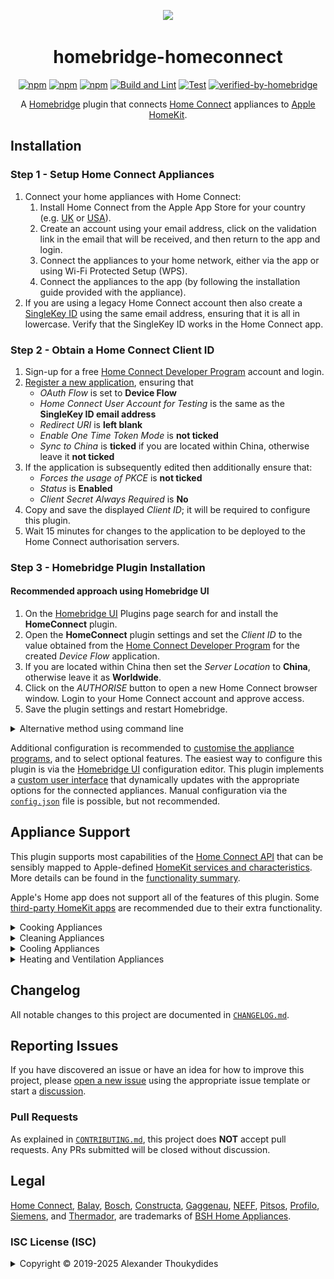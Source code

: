 <p align="center">
  <a href="https://github.com/homebridge/homebridge/wiki/Verified-Plugins"><img src="https://raw.githubusercontent.com/wiki/thoukydides/homebridge-homeconnect/homebridge-homeconnect.png" style="height: 200px; max-width: 100%;"></a>
</p>
<div align=center>

# homebridge-homeconnect

[![npm](https://badgen.net/npm/v/homebridge-homeconnect)](https://www.npmjs.com/package/homebridge-homeconnect)
[![npm](https://badgen.net/npm/dt/homebridge-homeconnect)](https://www.npmjs.com/package/homebridge-homeconnect)
[![npm](https://badgen.net/npm/dw/homebridge-homeconnect)](https://www.npmjs.com/package/homebridge-homeconnect)
[![Build and Lint](https://github.com/thoukydides/homebridge-homeconnect/actions/workflows/build.yml/badge.svg)](https://github.com/thoukydides/homebridge-homeconnect/actions/workflows/build.yml)
[![Test](https://github.com/thoukydides/homebridge-homeconnect/actions/workflows/test.yml/badge.svg)](https://github.com/thoukydides/homebridge-homeconnect/actions/workflows/test.yml)
[![verified-by-homebridge](https://badgen.net/badge/homebridge/verified/purple)](https://github.com/homebridge/homebridge/wiki/Verified-Plugins)

A [Homebridge](https://github.com/homebridge/homebridge) plugin that connects [Home Connect](https://www.home-connect.com) appliances to [Apple HomeKit](https://www.apple.com/home-app/).

</div>

## Installation

### Step 1 - Setup Home Connect Appliances

1. Connect your home appliances with Home Connect:
   1. Install Home Connect from the Apple App Store for your country (e.g. [UK](https://itunes.apple.com/gb/app/home-connect-app/id901397789) or [USA](https://itunes.apple.com/us/app/home-connect-america/id1134525430)).
   1. Create an account using your email address, click on the validation link in the email that will be received, and then return to the app and login.
   1. Connect the appliances to your home network, either via the app or using Wi-Fi Protected Setup (WPS).
   1. Connect the appliances to the app (by following the installation guide provided with the appliance).
1. If you are using a legacy Home Connect account then also create a [SingleKey ID](https://singlekey-id.com/en/sign-up/) using the same email address, ensuring that it is all in lowercase. Verify that the SingleKey ID works in the Home Connect app.

### Step 2 - Obtain a Home Connect Client ID

1. Sign-up for a free [Home Connect Developer Program](https://developer.home-connect.com/user/register) account and login.
1. [Register a new application](https://developer.home-connect.com/applications/add), ensuring that
   * *OAuth Flow* is set to **Device Flow**
   * *Home Connect User Account for Testing* is the same as the **SingleKey ID email address**
   * *Redirect URI* is **left blank**
   * *Enable One Time Token Mode* is **not ticked**
   * *Sync to China* is **ticked** if you are located within China, otherwise leave it **not ticked**
1. If the application is subsequently edited then additionally ensure that:
   * *Forces the usage of PKCE* is **not ticked**
   * *Status* is **Enabled**
   * *Client Secret Always Required* is **No**
1. Copy and save the displayed *Client ID*; it will be required to configure this plugin.
1. Wait 15 minutes for changes to the application to be deployed to the Home Connect authorisation servers.

### Step 3 - Homebridge Plugin Installation

#### Recommended approach using Homebridge UI

1. On the [Homebridge UI](https://github.com/homebridge/homebridge-config-ui-x) Plugins page search for and install the **HomeConnect** plugin.
1. Open the **HomeConnect** plugin settings and set the *Client ID* to the value obtained from the [Home Connect Developer Program](https://developer.home-connect.com/applications) for the created *Device Flow* application.
1. If you are located within China then set the *Server Location* to **China**, otherwise leave it as **Worldwide**.
1. Click on the *AUTHORISE* button to open a new Home Connect browser window. Login to your Home Connect account and approve access.
1. Save the plugin settings and restart Homebridge.

<details>
<summary>Alternative method using command line</summary>

#### Installation using Command Line

1. Install this plugin using: `npm install -g homebridge-homeconnect`
1. Edit `config.json` and add the HomeConnect platform (see example below).
1. Run (or restart) [Homebridge](https://github.com/homebridge/homebridge).
1. The Homebridge log output will include an authorisation URL. Copy the listed URL into a web browser, login to your Home Connect account, and approve access.

#### Example `config.json`
```JSON
{
    "platforms":
    [{
        "platform":     "HomeConnect",
        "clientid":     "0123456789ABCDEF0123456789ABCDEF0123456789ABCDEF0123456789ABCDEF"
    }]
}
```
The `clientid` should be set to the *Client ID* obtained from the [Home Connect Developer Program](https://developer.home-connect.com/applications) for the created *Device Flow* application.
</details>

Additional configuration is recommended to [customise the appliance programs](https://github.com/thoukydides/homebridge-homeconnect/wiki/Programs), and to select optional features. The easiest way to configure this plugin is via the [Homebridge UI](https://github.com/homebridge/homebridge-config-ui-x) configuration editor. This plugin implements a [custom user interface](https://developers.homebridge.io/#/custom-plugin-ui) that dynamically updates with the appropriate options for the connected appliances. Manual configuration via the [`config.json`](https://github.com/thoukydides/homebridge-homeconnect/wiki/config.json) file is possible, but not recommended.

## Appliance Support

This plugin supports most capabilities of the [Home Connect API](https://developer.home-connect.com/) that can be sensibly mapped to Apple-defined [HomeKit services and characteristics](https://github.com/thoukydides/homebridge-homeconnect/wiki/Functionality). More details can be found in the [functionality summary](https://github.com/thoukydides/homebridge-homeconnect/wiki/Functionality).

Apple's Home app does not support all of the features of this plugin. Some [third-party HomeKit apps](https://github.com/thoukydides/homebridge-homeconnect/wiki/HomeKit-Apps) are recommended due to their extra functionality.

<details>
<summary>Cooking Appliances</summary>

  * **CoffeeMaker:**
    <img align="right" width="100px" height="100px" src="https://raw.githubusercontent.com/thoukydides/homebridge-homeconnect/refs/heads/master/src/homebridge-ui/public/images/icon-coffeemaker.svg">
    * Switch on/off, start/stop programs with preset options, and turn cup warmer on/off.
    * Control child lock.
    * Monitor door, program time remaining, remote control, and general operation status.
    * Automation triggers for bean container empty, water tank empty, drip tray full, milk requires cooling, and for when cleaning/descaling is needed.

  * **CookProcessor:**
    <img align="right" width="100px" height="100px" src="https://raw.githubusercontent.com/thoukydides/homebridge-homeconnect/refs/heads/master/src/homebridge-ui/public/images/icon-cookprocessor.svg">
    * Switch on/off.
    * Monitor program time remaining and general operation status.
    * Automation triggers for finished and aborted.

  * **Hob:**
    <img align="right" width="100px" height="100px" src="https://raw.githubusercontent.com/thoukydides/homebridge-homeconnect/refs/heads/master/src/homebridge-ui/public/images/icon-hob.svg">
    * Control alarm clock and child lock.
    * Monitor power, remote control, and general operation status.
    * Automation triggers for finished, alarm clock finished, and preheat finished.

  * **Hood:**
    <img align="right" width="100px" height="100px" src="https://raw.githubusercontent.com/thoukydides/homebridge-homeconnect/refs/heads/master/src/homebridge-ui/public/images/icon-hood.svg">
    * Switch on/off.
    * Switch fan on/off, set fan speed/intensive levels, select boost mode, and select manual/auto mode.
    * Switch functional light on/off, change brightness, and select colour temperature.
    * Switch ambient light on/off, change brightness, and select colour.
    * Monitor remote control and general operation status.
    * Automation triggers for finished, grease filter nearly saturated, and grease filter saturated.

  * **Oven:**
    <img align="right" width="100px" height="100px" src="https://raw.githubusercontent.com/thoukydides/homebridge-homeconnect/refs/heads/master/src/homebridge-ui/public/images/icon-oven.svg">
    * Switch on/off and start/stop programs with preset options.
    * Open or partly open the door.
    * Set sabbath mode.
    * Control alarm clock and child lock.
    * Monitor door, programs, program time remaining, remote control, and general operation status.
    * Automation triggers for finished, aborted, alarm clock finished, fast preheat finished, and regular preheat finished.

  * **WarmingDrawer:**
    <img align="right" width="100px" height="100px" src="https://raw.githubusercontent.com/thoukydides/homebridge-homeconnect/refs/heads/master/src/homebridge-ui/public/images/icon-warmingdrawer.svg">
    * Switch on/off and start/stop programs with preset options.
    * Control child lock.
    * Monitor remote control and general operation status.

</details>
<details>
<summary>Cleaning Appliances</summary>

  * **CleaningRobot:**
    <img align="right" width="100px" height="100px" src="https://raw.githubusercontent.com/thoukydides/homebridge-homeconnect/refs/heads/master/src/homebridge-ui/public/images/icon-cleaningrobot.svg">
    * Switch on/off and start/stop programs with preset options.
    * Monitor battery level, battery charging, dock, and general operation status.
    * Automation triggers for finished, aborted, dust box full, stuck, and lost.

  * **Dishwasher:**
    <img align="right" width="100px" height="100px" src="https://raw.githubusercontent.com/thoukydides/homebridge-homeconnect/refs/heads/master/src/homebridge-ui/public/images/icon-dishwasher.svg">
    * Switch on/off and start/stop programs with preset options.
    * Switch ambient light on/off, change brightness, and select colour.
    * Control child lock.
    * Monitor door, program time remaining, remote control, and general operation status.
    * Automation triggers for finished, aborted, salt supply low, and rinse aid supply low.

  * **Dryer:**
    <img align="right" width="100px" height="100px" src="https://raw.githubusercontent.com/thoukydides/homebridge-homeconnect/refs/heads/master/src/homebridge-ui/public/images/icon-dryer.svg">
    * Start/stop programs with preset options.
    * Control child lock.
    * Monitor power, door, program time remaining, remote control, and general operation status.
    * Automation triggers for finished, aborted, and drying finished.

  * **Washer:**
    <img align="right" width="100px" height="100px" src="https://raw.githubusercontent.com/thoukydides/homebridge-homeconnect/refs/heads/master/src/homebridge-ui/public/images/icon-washer.svg">
    * Start/stop programs with preset options.
    * Control child lock.
    * Monitor power, door, program time remaining, remote control, and general operation status.
    * Automation triggers for finished, aborted, i-Dos 1 fill level low, and i-Dos 2 fill level low.

  * **WasherDryer:**
    <img align="right" width="100px" height="100px" src="https://raw.githubusercontent.com/thoukydides/homebridge-homeconnect/refs/heads/master/src/homebridge-ui/public/images/icon-washerdryer.svg">
    * Start/stop programs with preset options.
    * Control child lock.
    * Monitor power, door, program time remaining, remote control, and general operation status.
    * Automation triggers for finished, aborted, i-Dos 1 fill level low, i-Dos 2 fill level low, and drying finished.

</details>
<details>
<summary>Cooling Appliances</summary>

  * **Freezer / FridgeFreezer / Refrigerator:**
    <img align="right" height="100px" src="https://raw.githubusercontent.com/thoukydides/homebridge-homeconnect/refs/heads/master/src/homebridge-ui/public/images/icon-refrigerator.svg">
    <img align="right" height="100px" src="https://raw.githubusercontent.com/thoukydides/homebridge-homeconnect/refs/heads/master/src/homebridge-ui/public/images/icon-fridgefreezer.svg">
    <img align="right" height="100px" src="https://raw.githubusercontent.com/thoukydides/homebridge-homeconnect/refs/heads/master/src/homebridge-ui/public/images/icon-freezer.svg">
    * Set freezer/refrigerator super, eco, sabbath, refrigerator vacation, refrigerator fresh, and ice dispenser modes.
    * Switch interior/exterior light on/off and change brightness.
    * Open the door.
    * Control child lock.
    * Monitor power and door.
    * Automation triggers for freezer/refrigerator door and freezer temperature alarms.

  * **WineCooler:**
    <img align="right" width="100px" height="100px" src="https://raw.githubusercontent.com/thoukydides/homebridge-homeconnect/refs/heads/master/src/homebridge-ui/public/images/icon-winecooler.svg">
    * Set sabbath mode.
    * Control child lock.
    * Monitor power and door.

</details>
<details>
<summary>Heating and Ventilation Appliances</summary>

  * **AirConditioner:**
    <img align="right" width="100px" height="100px" src="https://raw.githubusercontent.com/thoukydides/homebridge-homeconnect/refs/heads/master/src/homebridge-ui/public/images/icon-airconditioner.svg">
    * Monitor power.

</details>

## Changelog

All notable changes to this project are documented in [`CHANGELOG.md`](CHANGELOG.md).

## Reporting Issues
          
If you have discovered an issue or have an idea for how to improve this project, please [open a new issue](https://github.com/thoukydides/homebridge-homeconnect/issues/new/choose) using the appropriate issue template or start a [discussion](https://github.com/thoukydides/homebridge-homeconnect/discussions).

### Pull Requests

As explained in [`CONTRIBUTING.md`](https://github.com/thoukydides/.github/blob/master/CONTRIBUTING.md), this project does **NOT** accept pull requests. Any PRs submitted will be closed without discussion.

## Legal

[Home Connect](https://www.home-connect.com), [Balay](https://www.balay.es/), [Bosch](https://www.bosch-home.com/), [Constructa](https://www.constructa.com/), [Gaggenau](https://www.gaggenau.com/), [NEFF](https://www.neff-home.com/), [Pitsos](https://www.pitsos.gr/), [Profilo](https://www.profilo.com/), [Siemens](https://www.siemens-home.bsh-group.com/), and [Thermador](https://www.thermador.com/), are trademarks of [BSH Home Appliances](https://www.bsh-group.com).

### ISC License (ISC)

<details>
<summary>Copyright © 2019-2025 Alexander Thoukydides</summary>

> Permission to use, copy, modify, and/or distribute this software for any purpose with or without fee is hereby granted, provided that the above copyright notice and this permission notice appear in all copies.
>
> THE SOFTWARE IS PROVIDED "AS IS" AND THE AUTHOR DISCLAIMS ALL WARRANTIES WITH REGARD TO THIS SOFTWARE INCLUDING ALL IMPLIED WARRANTIES OF MERCHANTABILITY AND FITNESS. IN NO EVENT SHALL THE AUTHOR BE LIABLE FOR ANY SPECIAL, DIRECT, INDIRECT, OR CONSEQUENTIAL DAMAGES OR ANY DAMAGES WHATSOEVER RESULTING FROM LOSS OF USE, DATA OR PROFITS, WHETHER IN AN ACTION OF CONTRACT, NEGLIGENCE OR OTHER TORTIOUS ACTION, ARISING OUT OF OR IN CONNECTION WITH THE USE OR PERFORMANCE OF THIS SOFTWARE.
</details>